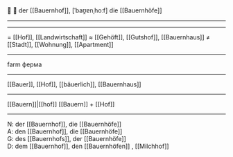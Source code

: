 🏡 🔵 der [[Bauernhof]], [ˈbaʊ̯ɐnˌhoːf]
die [[Bauernhöfe]]

---

---
= [[Hof]], [[Landwirtschaft]]
≈ [[Gehöft]], [[Gutshof]], [[Bauernhaus]]
≠ [[Stadt]], [[Wohnung]], [[Apartment]]

---
farm
ферма

---
[[Bauer]], [[Hof]], [[bäuerlich]], [[Bauernhaus]]

---
[[Bauern]]|[[hof]]
[[Bauern]] + [[Hof]]


---
N: der [[Bauernhof]], die [[Bauernhöfe]]  
A: den [[Bauernhof]], die [[Bauernhöfe]]  
G: des [[Bauernhofs]], der [[Bauernhöfe]]  
D: dem [[Bauernhof]], den [[Bauernhöfen]]
, [[Milchhof]]